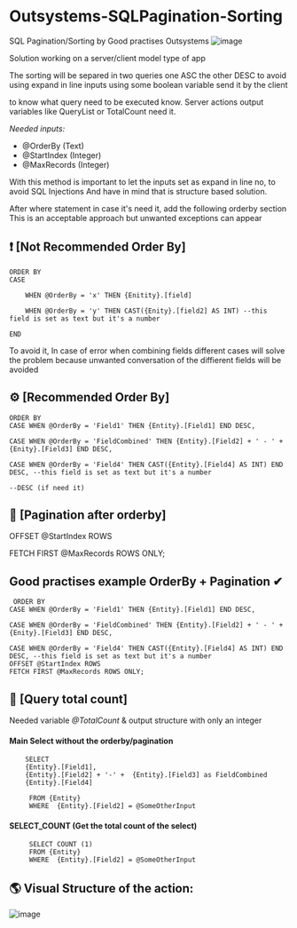 # Outsystems-SQLPagination-Sorting
SQL Pagination/Sorting by Good practises Outsystems
![image](https://github.com/user-attachments/assets/aad012da-29d7-41ae-b128-b73e6a36f542)

Solution working on a server/client model type of app


The sorting will be separed in two queries one ASC the other DESC to avoid using expand in line inputs using some boolean variable send it by the client

to know what query need to be executed know.
Server actions output variables like QueryList or TotalCount need it.
 
<i>Needed inputs:</i>
<ul>
 <li>@OrderBy  (Text)</li>
 <li>@StartIndex (Integer)</li>
 <li>@MaxRecords (Integer)</li>
</ul>

 
With this method is important to let the inputs set as expand in line no, to avoid SQL Injections
And have in mind that is structure based solution.

After where statement in case it's need it, add the following orderby section
This is an acceptable approach but unwanted exceptions can appear

## ❗ [Not Recommended Order By] 

    ORDER BY
    CASE 

        WHEN @OrderBy = 'x' THEN {Enitity}.[field]

        WHEN @OrderBy = 'y' THEN CAST({Enity}.[field2] AS INT) --this field is set as text but it's a number

    END

 

To avoid it, In case of error when combining fields different cases will solve the problem because unwanted conversation of the diffierent fields will be avoided

 ## ⚙ [Recommended Order By]

    ORDER BY
    CASE WHEN @OrderBy = 'Field1' THEN {Entity}.[Field1] END DESC,

    CASE WHEN @OrderBy = 'FieldCombined' THEN {Entity}.[Field2] + ' - ' + {Enity}.[Field3] END DESC,

    CASE WHEN @OrderBy = 'Field4' THEN CAST({Entity}.[Field4] AS INT) END DESC, --this field is set as text but it's a number

    --DESC (if need it)          

##  📖 [Pagination after orderby]

OFFSET @StartIndex ROWS

FETCH FIRST @MaxRecords ROWS ONLY;

 ##  Good practises example OrderBy + Pagination ✔ 

     ORDER BY
    CASE WHEN @OrderBy = 'Field1' THEN {Entity}.[Field1] END DESC,

    CASE WHEN @OrderBy = 'FieldCombined' THEN {Entity}.[Field2] + ' - ' + {Enity}.[Field3] END DESC,

    CASE WHEN @OrderBy = 'Field4' THEN CAST({Entity}.[Field4] AS INT) END DESC, --this field is set as text but it's a number
    OFFSET @StartIndex ROWS
    FETCH FIRST @MaxRecords ROWS ONLY;

## 📑 [Query total count]

Needed variable <i>@TotalCount</i> & output structure with only an integer

<h4>Main Select without the orderby/pagination</h4>
  
        SELECT
        {Entity}.[Field1],
        {Entity}.[Field2] + '-' +  {Entity}.[Field3] as FieldCombined
        {Entity}.[Field4]

         FROM {Entity}
         WHERE  {Entity}.[Field2] = @SomeOtherInput

<h4>SELECT_COUNT (Get the total count of the select)</h4>


         SELECT COUNT (1) 
         FROM {Entity}
         WHERE  {Entity}.[Field2] = @SomeOtherInput
 

## 🌎 Visual Structure of the action:


![image](https://github.com/user-attachments/assets/56ba637c-4961-47ea-8e4b-ae4adb6efba7)




